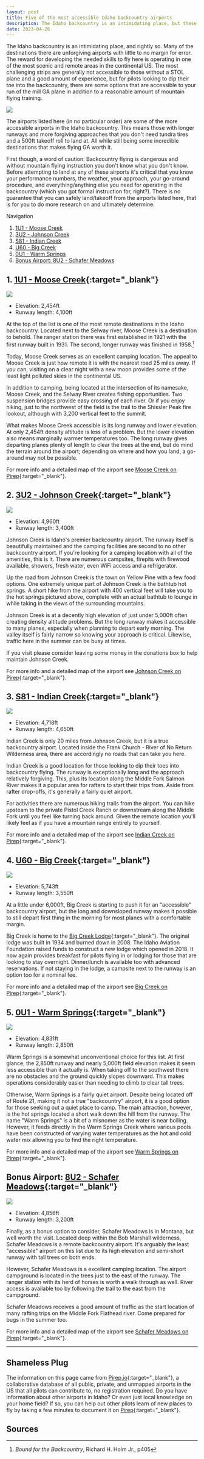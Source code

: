 ```yaml
---
layout: post
title: Five of the most accessible Idaho backcountry airports
description: The Idaho backcountry is an intimidating place, but these airports are the easiest for pilots with regular planes to fly into.
date: 2023-04-28
---
```


The Idaho backcountry is an intimidating place, and rightly so. Many of the destinations there are unforgiving airports with little to no margin for error. The reward for developing the needed skills to fly here is operating in one of the most scenic and remote areas in the continental US. The most challenging strips are generally not accessible to those without a STOL plane and a good amount of experience, but for pilots looking to dip their toe into the backcountry, there are some options that are accessible to your run of the mill GA plane in addition to a reasonable amount of mountain flying training.

![](/assets/images/2023/05/idaho_backcountry_cover.jpg)

The airports listed here (in no particular order) are some of the more accessible airports in the Idaho backcountry. This means those with longer runways and more forgiving approaches that you don't need tundra tires and a 500ft takeoff roll to land at. All while still being some incredible destinations that makes flying GA worth it.

<!--more-->

First though, a word of caution: Backcountry flying is dangerous and without mountain flying instruction you don't know what you don't know. Before attempting to land at any of these airports it's critical that you know your performance numbers, the weather, your approach, your go-around procedure, and everything/anything else you need for operating in the backcountry (which you got formal instruction for, right?). There is no guarantee that you can safely land/takeoff from the airports listed here, that is for you to do more research on and ultimately determine.

<div class="post-navigation" markdown="1">
  Navigation

  1. [1U1 - Moose Creek](#moose_creek)
  2. [3U2 - Johnson Creek](#johnson_creek)
  3. [S81 - Indian Creek](#indian_creek)
  4. [U60 - Big Creek](#big_creek)
  5. [0U1 - Warm Springs](#warm_springs)
  6. [Bonus Airport: 8U2 - Schafer Meadows](#schafer_meadows)
</div>

## <a name="moose_creek"></a>1. [1U1 - Moose Creek](https://pirep.io/airports/1U1){:target="_blank"}
![](/assets/images/2023/05/moose_creek.jpg)

* Elevation: 2,454ft
* Runway length: 4,100ft

At the top of the list is one of the most remote destinations in the Idaho backcountry. Located next to the Selway river, Moose Creek is a destination to behold. The ranger station there was first established in 1921 with the first runway built in 1931. The second, longer runway was finished in 1958.[^1]

Today, Moose Creek serves as an excellent camping location. The appeal to Moose Creek is just how remote it is with the nearest road 25 miles away. If you can, visiting on a clear night with a new moon provides some of the least light polluted skies in the continental US.

In addition to camping, being located at the intersection of its namesake, Moose Creek, and the Selway River creates fishing opportunities. Two suspension bridges provide easy crossing of each river. Or if you enjoy hiking, just to the northwest of the field is the trail to the Shissler Peak fire lookout, although with 3,200 vertical feet to the summit.

What makes Moose Creek accessible is its long runway and lower elevation. At only 2,454ft density altitude is less of a problem. But the lower elevation also means marginally warmer temperatures too. The long runway gives departing planes plenty of length to clear the trees at the end, but do mind the terrain around the airport; depending on where and how you land, a go-around may not be possible.

For more info and a detailed map of the airport see [Moose Creek on Pirep](https://pirep.io/airports/1U1){:target="_blank"}.

## <a name="johnson_creek"></a>2. [3U2 - Johnson Creek](https://pirep.io/airports/3u2){:target="_blank"}
![](/assets/images/2023/05/johnson_creek.jpg)

* Elevation: 4,960ft
* Runway length: 3,400ft

Johnson Creek is Idaho's premier backcountry airport. The runway itself is beautifully maintained and the camping facilities are second to no other backcountry airport. If you're looking for a camping location with all of the amenities, this is it. There are numerous campsites, firepits with firewood available, showers, fresh water, even WiFi access and a refrigerator.

Up the road from Johnson Creek is the town on Yellow Pine with a few food options. One extremely unique part of Johnson Creek is the bathtub hot springs. A short hike from the airport with 400 vertical feet will take you to the hot springs pictured above, complete with an actual bathtub to lounge in while taking in the views of the surrounding mountains.

Johnson Creek is at a decently high elevation of just under 5,000ft often creating density altitude problems. But the long runway makes it accessible to many planes, especially when planning to depart early morning. The valley itself is fairly narrow so knowing your approach is critical. Likewise, traffic here in the summer can be busy at times.

If you visit please consider leaving some money in the donations box to help maintain Johnson Creek.

For more info and a detailed map of the airport see [Johnson Creek on Pirep](https://pirep.io/airports/3U2){:target="_blank"}.

## <a name="indian_creek"></a>3. [S81 - Indian Creek](https://pirep.io/airports/S81){:target="_blank"}
![](/assets/images/2023/05/indian_creek.jpg)

* Elevation: 4,718ft
* Runway length: 4,650ft

Indian Creek is only 20 miles from Johnson Creek, but it is a true backcountry airport. Located inside the Frank Church - River of No Return Wilderness area, there are accordingly no roads that can take you here.

Indian Creek is a good location for those looking to dip their toes into backcountry flying. The runway is exceptionally long and the approach relatively forgiving. This, plus its location along the Middle Fork Salmon River makes it a popular area for rafters to start their trips from. Aside from rafter drop-offs, it's generally a fairly quiet airport.

For activities there are numerous hiking trails from the airport. You can hike upsteam to the private Pistol Creek Ranch or downstream along the Middle Fork until you feel like turning back around. Given the remote location you'll likely feel as if you have a mountain range entirely to yourself.

For more info and a detailed map of the airport see [Indian Creek on Pirep](https://pirep.io/airports/S81){:target="_blank"}.

## <a name="big_creek"></a>4. [U60 - Big Creek](https://pirep.io/airports/U60){:target="_blank"}
![](/assets/images/2023/05/big_creek.jpg)

* Elevation: 5,743ft
* Runway length: 3,550ft

At a little under 6,000ft, Big Creek is starting to push it for an "accessible" backcountry airport, but the long and downsloped runway makes it possible to still depart first thing in the morning for most planes with a comfortable margin.

Big Creek is home to the [Big Creek Lodge](https://www.bigcreeklodgeidaho.com){:target="_blank"}. The original lodge was built in 1934 and burned down in 2008. The Idaho Aviation Foundation raised funds to construct a new lodge which opened in 2018. It now again provides breakfast for pilots flying in or lodging for those that are looking to stay overnight. Dinner/lunch is available too with advanced reservations. If not staying in the lodge, a campsite next to the runway is an option too for a nominal fee.

For more info and a detailed map of the airport see [Big Creek on Pirep](https://pirep.io/airports/U60){:target="_blank"}.

## <a name="warm_springs"></a>5. [0U1 - Warm Springs](https://pirep.io/airports/0U1){:target="_blank"}
![](/assets/images/2023/05/warm_springs.jpg)

* Elevation: 4,831ft
* Runway length: 2,850ft

Warm Springs is a somewhat unconventional choice for this list. At first glance, the 2,850ft runway and nearly 5,000ft field elevation makes it seem less accessible than it actually is. When taking off to the southwest there are no obstacles and the ground quickly slopes downward. This makes operations considerably easier than needing to climb to clear tall trees.

Otherwise, Warm Springs is a fairly quiet airport. Despite being located off of Route 21, making it not a true "backcountry" airport, it is a good option for those seeking out a quiet place to camp. The main attraction, however, is the hot springs located a short walk down the hill from the runway. The name "Warm Springs" is a bit of a misnomer as the water is near boiling. However, it feeds directly in the Warm Springs Creek where various pools have been constructed of varying water temperatures as the hot and cold water mix allowing you to find the right temperature.

For more info and a detailed map of the airport see [Warm Springs on Pirep](https://pirep.io/airports/0U1){:target="_blank"}.

## <a name="schafer_meadows"></a>Bonus Airport: [8U2 - Schafer Meadows](https://pirep.io/airports/8U2){:target="_blank"}
![](/assets/images/2023/05/schafer_meadows.jpg)

* Elevation: 4,856ft
* Runway length: 3,200ft

Finally, as a bonus option to consider, Schafer Meadows is in Montana, but well worth the visit. Located deep within the Bob Marshall wilderness, Schafer Meadows is a remote backcountry airport. It's arguably the least "accessible" airport on this list due to its high elevation and semi-short runway with tall trees on both ends.

However, Schafer Meadows is a excellent camping location. The airport campground is located in the trees just to the east of the runway. The ranger station with its herd of horses is worth a walk through as well. River access is available too by following the trail to the east from the campground.

Schafer Meadows receives a good amount of traffic as the start location of many rafting trips on the Middle Fork Flathead river. Come prepared for bugs in the summer too.

For more info and a detailed map of the airport see [Schafer Meadows on Pirep](https://pirep.io/airports/8U2){:target="_blank"}.

---

## Shameless Plug

The information on this page came from [Pirep.io](https://pirep.io){:target="_blank"}, a collaborative database of all public, private, and unmapped airports in the US that all pilots can contribute to, no registration required. Do you have information about other airports in Idaho? Or even just local knowledge on your home field? If so, you can help out other pilots learn of new places to fly by taking a few minutes to document it on [Pirep](https://pirep.io){:target="_blank"}.

## Sources

[^1]: *Bound for the Backcountry*, Richard H. Holm Jr., p405
